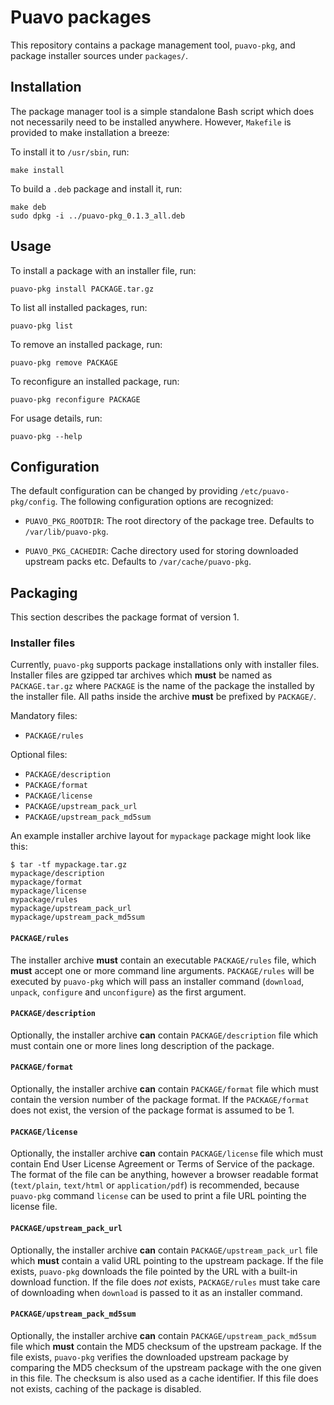 # Puavo packages

This repository contains a package management tool, ``puavo-pkg``, and
package installer sources under ``packages/``.



## Installation

The package manager tool is a simple standalone Bash script which does
not necessarily need to be installed anywhere. However, ``Makefile`` is
provided to make installation a breeze:

To install it to ``/usr/sbin``, run:

    make install

To build a ``.deb`` package and install it, run:

    make deb
    sudo dpkg -i ../puavo-pkg_0.1.3_all.deb

## Usage

To install a package with an installer file, run:

    puavo-pkg install PACKAGE.tar.gz

To list all installed packages, run:

    puavo-pkg list

To remove an installed package, run:

    puavo-pkg remove PACKAGE

To reconfigure an installed package, run:

    puavo-pkg reconfigure PACKAGE

For usage details, run:

    puavo-pkg --help


## Configuration

The default configuration can be changed by providing
`/etc/puavo-pkg/config`. The following configuration options are recognized:

- ``PUAVO_PKG_ROOTDIR``: The root directory of the package
  tree. Defaults to ``/var/lib/puavo-pkg``.


- ``PUAVO_PKG_CACHEDIR``: Cache directory used for storing downloaded
  upstream packs etc. Defaults to ``/var/cache/puavo-pkg``.


## Packaging

This section describes the package format of version 1.

### Installer files

Currently, ``puavo-pkg`` supports package installations only with
installer files. Installer files are gzipped tar archives which **must** be
named as ``PACKAGE.tar.gz`` where ``PACKAGE`` is the name of the package
the installed by the installer file. All paths inside the archive **must**
be prefixed by ``PACKAGE/``.

Mandatory files:

- ``PACKAGE/rules``

Optional files:

- ``PACKAGE/description``
- ``PACKAGE/format``
- ``PACKAGE/license``
- ``PACKAGE/upstream_pack_url``
- ``PACKAGE/upstream_pack_md5sum``

An example installer archive layout for ``mypackage`` package might look
like this:

    $ tar -tf mypackage.tar.gz
    mypackage/description
    mypackage/format
    mypackage/license
    mypackage/rules
    mypackage/upstream_pack_url
    mypackage/upstream_pack_md5sum


#### ``PACKAGE/rules``

The installer archive **must** contain an executable ``PACKAGE/rules``
file, which **must** accept one or more command line
arguments. ``PACKAGE/rules`` will be executed by ``puavo-pkg`` which
will pass an installer command (``download``, ``unpack``, ``configure``
and ``unconfigure``) as the first argument.


#### ``PACKAGE/description``

Optionally, the installer archive **can** contain
``PACKAGE/description`` file which must contain one or more lines long
description of the package.


#### ``PACKAGE/format``

Optionally, the installer archive **can** contain ``PACKAGE/format``
file which must contain the version number of the package format. If the
``PACKAGE/format`` does not exist, the version of the package format is
assumed to be 1.


#### ``PACKAGE/license``

Optionally, the installer archive **can** contain ``PACKAGE/license``
file which must contain End User License Agreement or Terms of Service
of the package. The format of the file can be anything, however a
browser readable format (``text/plain``, ``text/html`` or
``application/pdf``) is recommended, because ``puavo-pkg`` command
``license`` can be used to print a file URL pointing the license file.


#### ``PACKAGE/upstream_pack_url``

Optionally, the installer archive **can** contain
``PACKAGE/upstream_pack_url`` file which **must** contain a valid URL
pointing to the upstream package. If the file exists, ``puavo-pkg``
downloads the file pointed by the URL with a built-in download
function. If the file does *not* exists, ``PACKAGE/rules`` must take
care of downloading when ``download`` is passed to it as an installer
command.


#### ``PACKAGE/upstream_pack_md5sum``

Optionally, the installer archive **can** contain
``PACKAGE/upstream_pack_md5sum`` file which **must** contain the MD5
checksum of the upstream package. If the file exists, ``puavo-pkg``
verifies the downloaded upstream package by comparing the MD5 checksum
of the upstream package with the one given in this file. The checksum is
also used as a cache identifier. If this file does not exists, caching
of the package is disabled.
